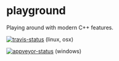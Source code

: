 # playground
Playing around with modern C++ features.

[![travis-status](https://travis-ci.org/eparayre/playground.svg)](https://travis-ci.org/eparayre/playground) (linux, osx)

[![appveyor-status](https://ci.appveyor.com/api/projects/status/github/eparayre/playground?branch=master&svg=true)](https://ci.appveyor.com/project/eparayre/playground/branch/master) (windows)

